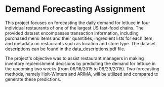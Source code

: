 # Demand Forecasting Assignment 

This project focuses on forecasting the daily demand for lettuce in four individual restaurants of one of the largest US fast-food chains. The provided dataset encompasses transaction information, including purchased menu items and their quantities, ingredient lists for each item, and metadata on restaurants such as location and store type. The dataset descriptions can be found in the data_descriptions.pdf file. 

The project's objective was to assist restaurant managers in making inventory replenishment decisions by predicting the demand for lettuce in the upcoming two weeks (from 06/16/2015 to 06/29/2015). Two forecasting methods, namely Holt-Winters and ARIMA, will be utilized and compared to generate these predictions.